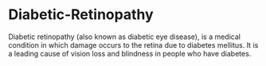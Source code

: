 # Diabetic-Retinopathy
Diabetic retinopathy (also known as diabetic eye disease), is a medical condition in which damage occurs to the retina due to diabetes mellitus. It is a leading cause of vision loss and blindness in people who have diabetes.
